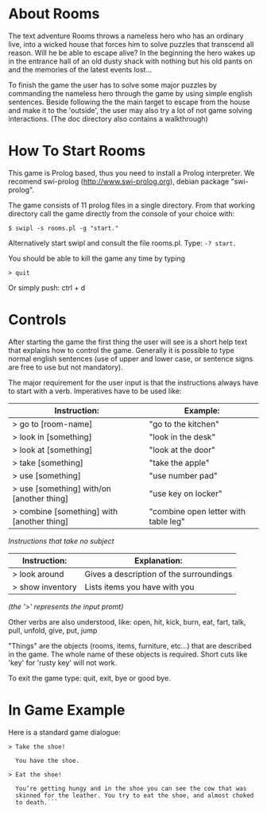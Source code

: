About Rooms
===========
The text adventure Rooms throws a nameless hero who has an ordinary live, into a wicked house that forces him to solve puzzles that transcend all reason. Will he be able to escape alive?
In the beginning the hero wakes up in the entrance hall of an old dusty shack with nothing but his old pants on and the memories of the latest events lost...

To finish the game the user has to solve some major puzzles by commanding the nameless hero through the game by using simple english sentences. Beside following the the main target to escape from the house and make it to the 'outside', the user may also try a lot of not game solving interactions.
(The doc directory also contains a walkthrough)



How To Start Rooms
==================
This game is Prolog based, thus you need to install a Prolog interpreter. We recomend swi-prolog (http://www.swi-prolog.org), debian package "swi-prolog".

The game consists of 11 prolog files in a single directory. From that working directory call the game directly from the console of your choice with:

`$ swipl -s rooms.pl -g "start."`

Alternatively start swipl and consult the file rooms.pl. Type:
`-? start.`

You should be able to kill the game any time by typing

`> quit`

Or simply push: ctrl + d



Controls
========
After starting the game the first thing the user will see is a short help text that explains how to control the game. Generally it is possible to type normal english sentences (use of upper and lower case, or sentence signs are free to use but not mandatory).

The major requirement for the user input is that the instructions always have to start with a verb. Imperatives have to be used like:

Instruction: | Example:
-------------|---------
\> go to [room-name]        |                 "go to the kitchen"
\> look in [something]      |                 "look in the desk"
\> look at [something]       |                "look at the door"
\> take [something]          |                "take the apple"
\> use [something]           |                "use number pad"
\> use [something] with/on [another thing] |  "use key on locker"
\> combine [something] with [another thing] | "combine open letter with table leg"

*Instructions that take no subject*

Instruction: | Explanation:
---------------------|-------------
\> look around        |   Gives a description of the surroundings
\> show inventory     |   Lists items you have with you
*(the '>' represents the input promt)*

Other verbs are also understood, like: 
open, hit, kick, burn, eat, fart, talk, pull, unfold, give, put, jump

"Things" are the objects (rooms, items, furniture, etc...) that are described in the game. The whole name of these objects is required. Short cuts like 'key' for 'rusty key' will not work. 

To exit the game type: quit, exit, bye or good bye.



In Game Example
===============
Here is a standard game dialogue:
```
> Take the shoe!

  You have the shoe.

> Eat the shoe!

  You’re getting hungy and in the shoe you can see the cow that was
  skinned for the leather. You try to eat the shoe, and almost choked
  to death.```


